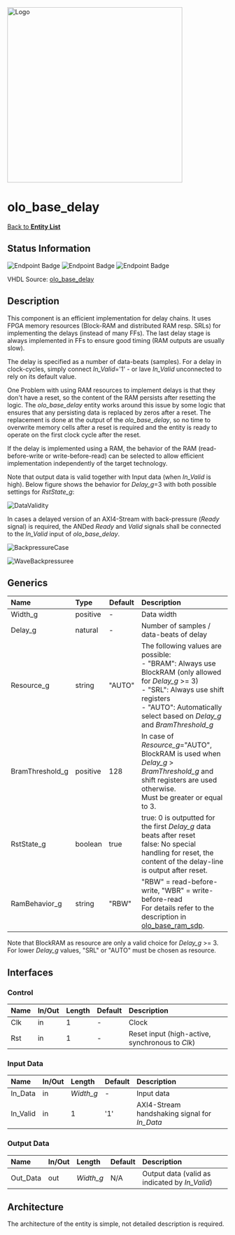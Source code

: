 <img src="../Logo.png" alt="Logo" width="400">

# olo_base_delay

[Back to **Entity List**](../EntityList.md)

## Status Information

![Endpoint Badge](https://img.shields.io/endpoint?url=https://storage.googleapis.com/open-logic-badges/coverage/olo_base_delay.json?cacheSeconds=0)
![Endpoint Badge](https://img.shields.io/endpoint?url=https://storage.googleapis.com/open-logic-badges/branches/olo_base_delay.json?cacheSeconds=0)
![Endpoint Badge](https://img.shields.io/endpoint?url=https://storage.googleapis.com/open-logic-badges/issues/olo_base_delay.json?cacheSeconds=0)

VHDL Source: [olo_base_delay](../../src/base/vhdl/olo_base_delay.vhd)

## Description

This component is an efficient implementation for delay chains. It uses FPGA memory resources (Block-RAM and distributed
RAM resp. SRLs) for implementing the delays (instead of many FFs). The last delay stage is always implemented in FFs to
ensure good timing (RAM outputs are usually slow).

The delay is specified as a number of data-beats (samples). For a delay in clock-cycles, simply connect _In_Valid_='1' -
or lave _In_Valid_ unconnected to rely on its default value.

One Problem with using RAM resources to implement delays is that they don't have a reset, so the content of the RAM
persists after resetting the logic. The _olo_base_delay_ entity works around this issue by some logic that ensures that
any persisting data is replaced by zeros after a reset. The replacement is done at the output of the _olo_base_delay_,
so no time to overwrite memory cells after a reset is required and the entity is ready to operate on the first clock
cycle after the reset.

If the delay is implemented using a RAM, the behavior of the RAM (read-before-write or write-before-read) can be
selected to allow efficient implementation independently of the target technology.

Note that output data is valid together with Input data (when _In_Valid_ is high). Below figure shows the behavior for
_Delay_g_=3 with both possible settings for _RstState_g_:

![DataValidity](./misc/olo_base_delay.png)

In cases a delayed version of an AXI4-Stream with back-pressure (_Ready_ signal) is required, the ANDed _Ready_ and
_Valid_ signals shall be connected to the _In_Valid_ input of _olo_base_delay_.

![BackpressureCase](./misc/olo_base_delay_arch.svg)

![WaveBackpressuree](./misc/olo_base_delay_backpressure.png)

## Generics

| Name            | Type     | Default | Description                                                  |
| :-------------- | :------- | ------- | :----------------------------------------------------------- |
| Width_g         | positive | -       | Data width                                                   |
| Delay_g         | natural  | -       | Number of samples / data-beats of delay                      |
| Resource_g      | string   | "AUTO"  | The following values are possible:<br />- "BRAM": Always use BlockRAM  (only allowed for _Delay_g_ >= 3)<br />- "SRL": Always use shift registers<br />- "AUTO": Automatically select based on _Delay_g_ and _BramThreshold_g_ |
| BramThreshold_g | positive | 128     | In case of _Resource_g_="AUTO", BlockRAM is used when _Delay_g_ > _BramThreshold_g_ and shift registers are used otherwise.<br />Must be greater or equal to 3. |
| RstState_g      | boolean  | true    | true: 0 is outputted for the first _Delay_g_ data beats after reset<br />false: No special handling for reset, the content of the delay-line is output after reset. |
| RamBehavior_g   | string   | "RBW"   | "RBW" = read-before-write, "WBR" = write-before-read<br/>For details refer to the description in [olo_base_ram_sdp](./olo_base_ram_sdp.md). |

Note that BlockRAM as resource are only a valid choice for _Delay_g_ >= 3. For lower _Delay_g_ values, "SRL" or "AUTO"
must be chosen as resource.

## Interfaces

### Control

| Name | In/Out | Length | Default | Description                                     |
| :--- | :----- | :----- | ------- | :---------------------------------------------- |
| Clk  | in     | 1      | -       | Clock                                           |
| Rst  | in     | 1      | -       | Reset input (high-active, synchronous to _Clk_) |

### Input Data

| Name     | In/Out | Length    | Default | Description                                  |
| :------- | :----- | :-------- | ------- | :------------------------------------------- |
| In_Data  | in     | _Width_g_ | -       | Input data                                   |
| In_Valid | in     | 1         | '1'     | AXI4-Stream handshaking signal for _In_Data_ |

### Output Data

| Name     | In/Out | Length    | Default | Description                                    |
| :------- | :----- | :-------- | ------- | :--------------------------------------------- |
| Out_Data | out    | _Width_g_ | N/A     | Output data (valid as indicated by _In_Valid_) |

## Architecture

The architecture of the entity is simple, not detailed description is required.
